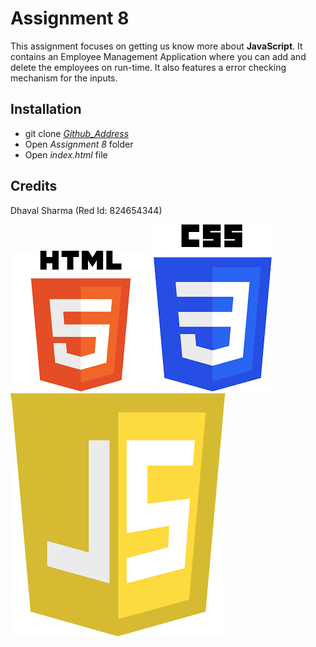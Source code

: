 # Assignment 8
This assignment focuses on getting us know more about **JavaScript**. It contains an Employee Management Application where you can add and delete the employees on run-time. It also features a error checking mechanism for the inputs.

## Installation
* git clone _[Github_Address][Address]_
* Open _Assignment 8_ folder
* Open _index.html_ file

## Credits
Dhaval Sharma (Red Id: 824654344)

[![HTML5 Logo](html5.png)](https://en.wikipedia.org/wiki/HTML5)
[![CSS3 Logo](css3.png)](https://en.wikipedia.org/wiki/CSS)
[![JavaScript Logo](javascript.png)](https://en.wikipedia.org/wiki/JavaScript)

[Address]: https://github.com/dhavalsharma97/ModernWebDevelopmentFrameworks/tree/master/Assignment%208